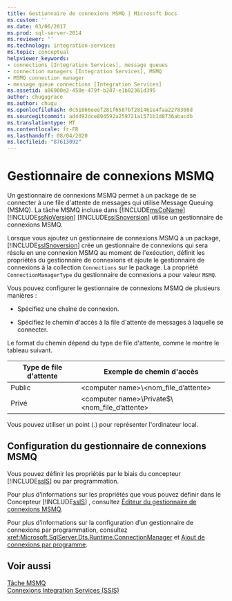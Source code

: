 ```yaml
---
title: Gestionnaire de connexions MSMQ | Microsoft Docs
ms.custom: ''
ms.date: 03/06/2017
ms.prod: sql-server-2014
ms.reviewer: ''
ms.technology: integration-services
ms.topic: conceptual
helpviewer_keywords:
- connections [Integration Services], message queues
- connection managers [Integration Services], MSMQ
- MSMQ connection manager
- message queue connections [Integration Services]
ms.assetid: a86900e2-450e-479f-b207-e1b02361d395
author: chugugrace
ms.author: chugu
ms.openlocfilehash: 0c51866eeef281f6587bf281461e4faa2278308d
ms.sourcegitcommit: ad4d92dce894592a259721a1571b1d8736abacdb
ms.translationtype: MT
ms.contentlocale: fr-FR
ms.lasthandoff: 08/04/2020
ms.locfileid: "87613092"
---
```

# <a name="msmq-connection-manager"></a>Gestionnaire de connexions MSMQ
  Un gestionnaire de connexions MSMQ permet à un package de se connecter à une file d'attente de messages qui utilise Message Queuing (MSMQ). La tâche MSMQ incluse dans [!INCLUDE[msCoName](../../includes/msconame-md.md)] [!INCLUDE[ssNoVersion](../../includes/ssnoversion-md.md)] [!INCLUDE[ssISnoversion](../../includes/ssisnoversion-md.md)] utilise un gestionnaire de connexions MSMQ.  
  
 Lorsque vous ajoutez un gestionnaire de connexions MSMQ à un package, [!INCLUDE[ssISnoversion](../../includes/ssisnoversion-md.md)] crée un gestionnaire de connexions qui sera résolu en une connexion MSMQ au moment de l'exécution, définit les propriétés du gestionnaire de connexions et ajoute le gestionnaire de connexions à la collection `Connections` sur le package. La propriété `ConnectionManagerType` du gestionnaire de connexions a pour valeur `MSMQ`.  
  
 Vous pouvez configurer le gestionnaire de connexions MSMQ de plusieurs manières :  
  
-   Spécifiez une chaîne de connexion.  
  
-   Spécifiez le chemin d'accès à la file d'attente de messages à laquelle se connecter.  
  
 Le format du chemin dépend du type de file d'attente, comme le montre le tableau suivant.  
  
|Type de file d'attente|Exemple de chemin d'accès|  
|----------------|-----------------|  
|Public|\<computer name>\\<nom_file_d’attente\>|  
|Privé|\<computer name>\Private$\\<nom_file_d’attente\>|  
  
 Vous pouvez utiliser un point (.) pour représenter l'ordinateur local.  
  
## <a name="configuration-of-the-msmq-connection-manager"></a>Configuration du gestionnaire de connexions MSMQ  
 Vous pouvez définir les propriétés par le biais du concepteur [!INCLUDE[ssIS](../../includes/ssis-md.md)] ou par programmation.  
  
 Pour plus d’informations sur les propriétés que vous pouvez définir dans le Concepteur [!INCLUDE[ssIS](../../includes/ssis-md.md)] , consultez [Éditeur du gestionnaire de connexions MSMQ](../msmq-connection-manager-editor.md).  
  
 Pour plus d’informations sur la configuration d’un gestionnaire de connexions par programmation, consultez <xref:Microsoft.SqlServer.Dts.Runtime.ConnectionManager> et [Ajout de connexions par programme](../building-packages-programmatically/adding-connections-programmatically.md).  
  
## <a name="see-also"></a>Voir aussi  
 [Tâche MSMQ](../control-flow/message-queue-task.md)   
 [Connexions Integration Services &#40;SSIS&#41;](integration-services-ssis-connections.md)  
  
  
